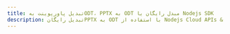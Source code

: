 ---title: تبدیل پاورپوینت بهODT، PPTX به ODT مبدل رایگان یا Nodejs SDKdescription: تبدیل رایگانPPTX به ODT با استفاده از Nodejs Cloud APIs & SDK. همچنین اسناد Microsoft PowerPoint را در Cloud ایجاد، ویرایش و رندر کنید.---